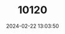 ---
title: "10120"
category: "Macronycteris commersonii"
draft: false
date: 2024-02-22 13:03:50
languages:
  English: ["Commerson's Roundleaf Bat", "Commerson's Leaf-nosed Bat"]
  French: ["Phyllorhine de Commerson"]
---